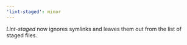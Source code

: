 ```yaml
---
'lint-staged': minor
---
```


_Lint-staged_ now ignores symlinks and leaves them out from the list of staged files.
